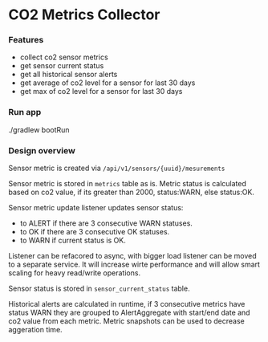 # CO2 Metrics Collector

### Features
* collect co2 sensor metrics
* get sensor current status
* get all historical sensor alerts
* get average of co2 level for a sensor for last 30 days
* get max of co2 level for a sensor for last 30 days

### Run app
./gradlew bootRun

### Design overview
Sensor metric is created via ```/api/v1/sensors/{uuid}/mesurements```

Sensor metric is stored in ```metrics``` table as is.
Metric status is calculated based on co2 value, if its greater than 2000, status:WARN, else status:OK.

Sensor metric update listener updates sensor status:
* to ALERT if there are 3 consecutive WARN statuses.
* to OK if there are 3 consecutive OK statuses.
* to WARN if current status is OK.

Listener can be refacored to async, with bigger load listener can be moved to a separate service. It will increase wirte performance and will allow smart scaling for heavy read/write operations.

Sensor status is stored in ```sensor_current_status``` table.

Historical alerts are calculated in runtime, if 3 consecutive metrics have status WARN they are grouped to AlertAggregate with start/end date and co2 value from each metric.
Metric snapshots can be used to decrease aggeration time.
